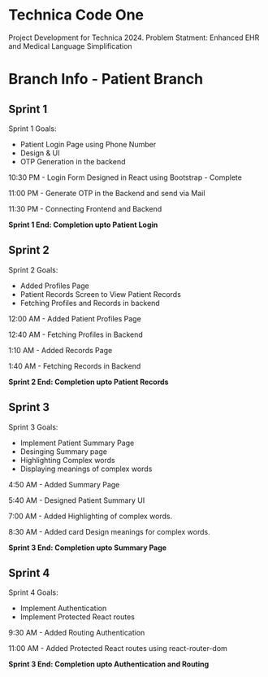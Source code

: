 # Technica Code One

Project Development for Technica 2024. Problem Statment: Enhanced EHR and Medical Language Simplification

# Branch Info - Patient Branch

## Sprint 1

Sprint 1 Goals:

- Patient Login Page using Phone Number
- Design & UI
- OTP Generation in the backend

10:30 PM - Login Form Designed in React using Bootstrap - Complete

11:00 PM - Generate OTP in the Backend and send via Mail

11:30 PM - Connecting Frontend and Backend

**Sprint 1 End: Completion upto Patient Login**

## Sprint 2

Sprint 2 Goals:

- Added Profiles Page
- Patient Records Screen to View Patient Records
- Fetching Profiles and Records in backend

12:00 AM - Added Patient Profiles Page

12:40 AM - Fetching Profiles in Backend

1:10 AM - Added Records Page

1:40 AM - Fetching Records in Backend

**Sprint 2 End: Completion upto Patient Records**

## Sprint 3

Sprint 3 Goals:

- Implement Patient Summary Page
- Desinging Summary page
- Highlighting Complex words
- Displaying meanings of complex words

4:50 AM - Added Summary Page

5:40 AM - Designed Patient Summary UI

7:00 AM - Added Highlighting of complex words.

8:30 AM - Added card Design meanings for complex words.

**Sprint 3 End: Completion upto Summary Page**

## Sprint 4

Sprint 4 Goals:

- Implement Authentication
- Implement Protected React routes

9:30 AM - Added Routing Authentication

11:00 AM - Added Protected React routes using react-router-dom

**Sprint 3 End: Completion upto Authentication and Routing**
